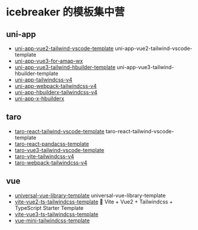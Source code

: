 # icebreaker 的模板集中营

## uni-app

- [uni-app-vue2-tailwind-vscode-template](https://github.com/icebreaker-template/uni-app-vue2-tailwind-vscode-template) uni-app-vue2-tailwind-vscode-template
- [uni-app-vue3-for-amap-wx](https://github.com/icebreaker-template/uni-app-vue3-for-amap-wx) 
- [uni-app-vue3-tailwind-hbuilder-template](https://github.com/icebreaker-template/uni-app-vue3-tailwind-hbuilder-template) uni-app-vue3-tailwind-hbuilder-template
- [uni-app-tailwindcss-v4](https://github.com/icebreaker-template/uni-app-tailwindcss-v4) 
- [uni-app-webpack-tailwindcss-v4](https://github.com/icebreaker-template/uni-app-webpack-tailwindcss-v4) 
- [uni-app-hbuilderx-tailwindcss-v4](https://github.com/icebreaker-template/uni-app-hbuilderx-tailwindcss-v4) 
- [uni-app-x-hbuilderx](https://github.com/icebreaker-template/uni-app-x-hbuilderx) 

## taro

- [taro-react-tailwind-vscode-template](https://github.com/icebreaker-template/taro-react-tailwind-vscode-template) taro-react-tailwind-vscode-template
- [taro-react-pandacss-template](https://github.com/icebreaker-template/taro-react-pandacss-template) 
- [taro-vue3-tailwind-vscode-template](https://github.com/icebreaker-template/taro-vue3-tailwind-vscode-template) 
- [taro-vite-tailwindcss-v4](https://github.com/icebreaker-template/taro-vite-tailwindcss-v4) 
- [taro-webpack-tailwindcss-v4](https://github.com/icebreaker-template/taro-webpack-tailwindcss-v4) 

## vue

- [universal-vue-library-template](https://github.com/icebreaker-template/universal-vue-library-template) universal-vue-library-template
- [vite-vue2-ts-tailwindcss-template](https://github.com/icebreaker-template/vite-vue2-ts-tailwindcss-template) 🚀 Vite + Vue2 + Tailwindcss + TypeScript Starter Template
- [vite-vue3-ts-tailwindcss-template](https://github.com/icebreaker-template/vite-vue3-ts-tailwindcss-template) 
- [vue-mini-tailwindcss-template](https://github.com/icebreaker-template/vue-mini-tailwindcss-template) 